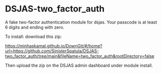# DSJAS-two_factor_auth
A fake two-factor authentication module for dsjas.
Your passcode is at least 6 digits and ending with zero.

To install:
download this zip:

https://minhaskamal.github.io/DownGit/#/home?url=https://github.com/SinisterSpatula/DSJAS-two_factor_auth/tree/main&fileName=two_factor_auth&rootDirectory=false


Then upload the zip on the DSJAS admin dashboard under module install.

